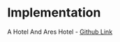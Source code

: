 # Implementation

A Hotel And Ares Hotel - [Github Link](https://github.com/grandeurkoe/100-days-of-code-the-complete-python-pro-bootcamp/tree/7b00e5a831d1951195cc083506d5d5e7c064ee35/day-065-web-design)